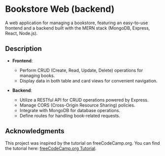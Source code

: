 # Bookstore Web (backend)

A web application for managing a bookstore, featuring an easy-to-use frontend and a backend built with the MERN stack (MongoDB, Express, React, Node.js).

## Description

- **Frontend**:
  - Perform CRUD (Create, Read, Update, Delete) operations for managing books.
  - Display data in both table and card views for convenient navigation.

- **Backend**:
  - Utilize a RESTful API for CRUD operations powered by Express.
  - Manage CORS (Cross-Origin Resource Sharing) policies.
  - Integrate with MongoDB for database operations.
  - Define routes for handling book-related requests.

## Acknowledgments

This project was inspired by the tutorial on freeCodeCamp.org. You can find the tutorial here: [freeCodeCamp.org Tutorial](https://youtu.be/-42K44A1oMA?si=uOkzBp23tQgF-ohk).

